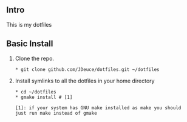 ## Intro ##

This is my dotfiles

## Basic Install ##

 1. Clone the repo.

        * git clone github.com/JDeuce/dotfiles.git ~/dotfiles

 2. Install symlinks to all the dotfiles in your home directory

        * cd ~/dotfiles
        * gmake install # [1]

        [1]: if your system has GNU make installed as make you should
        just run make instead of gmake


